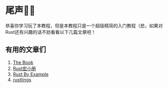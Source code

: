 # 尾声🦀🚮

恭喜你学习玩了本教程，但是本教程只是一个超级精简的入门教程（悲，如果对Rust还有兴趣的话不妨看看以下几篇文章吧！

## 有用的文章们

1. [The Book](https://doc.rust-lang.org/book/)
2. [Rust宏小册](https://zjp-cn.github.io/tlborm/)
3. [Rust By Example](https://doc.rust-lang.org/rust-by-example/)
4. [rustlings](https://rustlings.cool)
